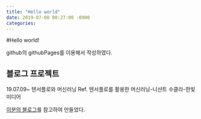 ```yaml
---
title: "Hello world"
date: 2019-07-08 00:27:00 -0900
categories:
---
```


#Hello world!

github의 githubPages를 이용해서 작성하였다. 



## 블로그 프로젝트

19.07.09~ 텐서플로와 머신러닝 Ref. 텐서플로를 활용한 머신러닝-니샨트 수클라-한빛미디어



[이분의 블로그](https://dreamgonfly.github.io/2018/01/27/jekyll-remote-theme.html)를 참고하여 만들었다.

